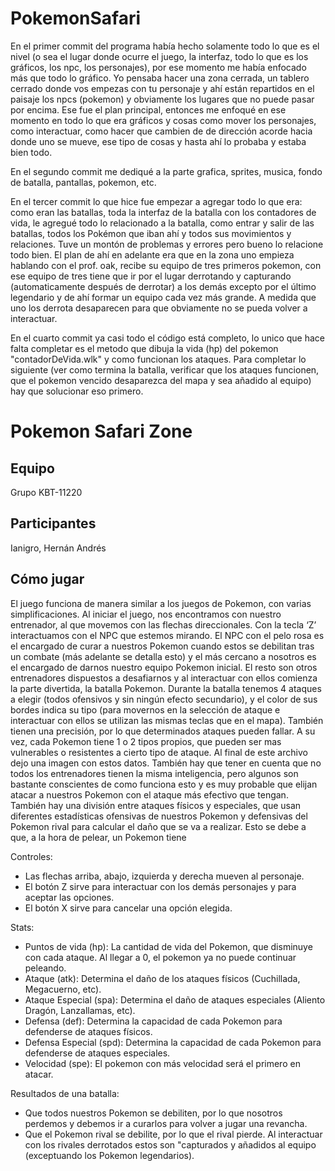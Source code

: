 # PokemonSafari
En el primer commit del programa había hecho solamente todo lo que es el nivel (o sea el lugar donde ocurre el juego, la interfaz, todo lo que es los gráficos, los npc, los personajes), por ese momento me había enfocado más que todo lo gráfico. Yo pensaba hacer una zona cerrada, un tablero cerrado donde vos empezas con tu personaje y ahí están repartidos en el paisaje los npcs (pokemon) y obviamente los lugares que no puede pasar por encima. Ese fue el plan principal, entonces me enfoqué en ese momento en todo lo que era gráficos y cosas como mover los personajes, como interactuar, como hacer que cambien de de dirección acorde hacia donde uno se mueve, ese tipo de cosas y hasta ahí lo probaba y estaba bien todo.

En el segundo commit me dediqué a la parte grafica, sprites, musica, fondo de batalla, pantallas, pokemon, etc.

En el tercer commit lo que hice fue empezar a agregar todo lo que era: como eran las batallas, toda la interfaz de la batalla con los contadores de vida, le agregué todo lo relacionado a la batalla, como entrar y salir de las batallas, todos los Pokémon que iban ahí y todos sus movimientos y relaciones. Tuve un montón de problemas y errores pero bueno lo relacione todo bien. El plan de ahí en adelante era que en la zona uno empieza hablando con el prof. oak, recibe su equipo de tres primeros pokemon, con ese equipo de tres tiene que ir por el lugar derrotando y capturando (automaticamente después de derrotar) a los demás excepto por el último legendario y de ahí formar un equipo cada vez más grande. A medida que uno los derrota desaparecen para que obviamente no se pueda volver a interactuar.

En el cuarto commit ya casi todo el código está completo, lo unico que hace falta completar es el metodo que dibuja la vida (hp) del pokemon "contadorDeVida.wlk" y como funcionan los ataques. Para completar lo siguiente (ver como termina la batalla, verificar que los ataques funcionen, que el pokemon vencido desaparezca del mapa y sea añadido al equipo) hay que solucionar eso primero.




# Pokemon Safari Zone

## Equipo
Grupo KBT-11220

## Participantes
Ianigro, Hernán Andrés


## Cómo jugar
El juego funciona de manera similar a los juegos de Pokemon, con varias simplificaciones. Al iniciar el juego, nos encontramos con nuestro entrenador, al que movemos con las flechas direccionales. Con la tecla ‘Z’ interactuamos con el NPC que estemos mirando. El NPC con el pelo rosa es el encargado de curar a nuestros Pokemon cuando estos se debilitan tras un combate (más adelante se detalla esto) y el más cercano a nosotros es el encargado de darnos nuestro equipo Pokemon inicial. El resto son otros entrenadores dispuestos a desafiarnos y al interactuar con ellos comienza la parte divertida, la batalla Pokemon.
Durante la batalla tenemos 4 ataques a elegir (todos ofensivos y sin ningún efecto secundario), y el color de sus bordes indica su tipo (para movernos en la selección de ataque e interactuar con ellos se utilizan las mismas teclas que en el mapa). También tienen una precisión, por lo que determinados ataques pueden fallar. A su vez, cada Pokemon tiene 1 o 2 tipos propios, que pueden ser mas vulnerables o resistentes a cierto tipo de ataque. Al final de este archivo dejo una imagen con estos datos. También hay que tener en cuenta que no todos los entrenadores tienen la misma inteligencia, pero algunos son bastante conscientes de como funciona esto y es muy probable que elijan atacar a nuestros Pokemon con el ataque más efectivo que tengan. También hay una división entre ataques físicos y especiales, que usan diferentes estadísticas ofensivas de nuestros Pokemon y defensivas del Pokemon rival para calcular el daño que se va a realizar. Esto se debe a que, a la hora de pelear, un Pokemon tiene

Controles:
- Las flechas arriba, abajo, izquierda y derecha mueven al personaje.
- El botón Z sirve para interactuar con los demás personajes y para aceptar las opciones.
- El botón X sirve para cancelar una opción elegida.

Stats:
- Puntos de vida (hp): La cantidad de vida del Pokemon, que disminuye con cada ataque. Al llegar a 0, el pokemon ya no puede continuar peleando.
- Ataque (atk): Determina el daño de los ataques físicos (Cuchillada, Megacuerno, etc).
- Ataque Especial (spa): Determina el daño de ataques especiales (Aliento Dragón, Lanzallamas, etc).
- Defensa (def): Determina la capacidad de cada Pokemon para defenderse de ataques físicos.
- Defensa Especial (spd): Determina la capacidad de cada Pokemon para defenderse de ataques especiales.
- Velocidad (spe): El pokemon con más velocidad será el primero en atacar.

Resultados de una batalla:
- Que todos nuestros Pokemon se debiliten, por lo que nosotros perdemos y debemos ir a curarlos para volver a jugar una revancha.
- Que el Pokemon rival se debilite, por lo que el rival pierde. Al interactuar con los rivales derrotados estos son "capturados y añadidos al equipo (exceptuando los Pokemon legendarios).
